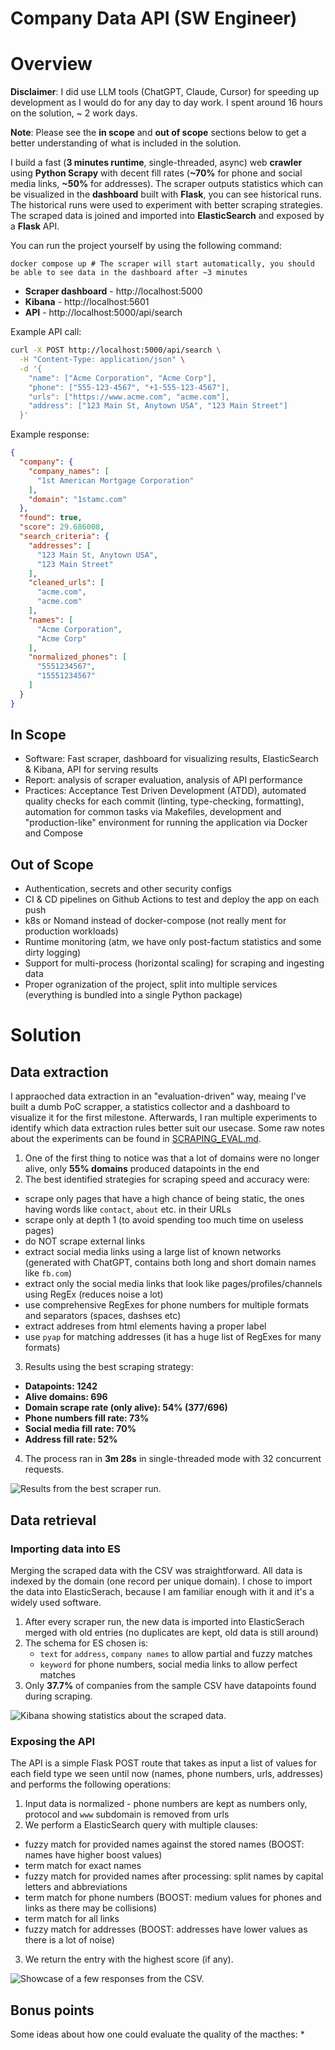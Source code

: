 Company Data API (SW Engineer)
===

# Overview

**Disclaimer**: I did use LLM tools (ChatGPT, Claude, Cursor) for speeding up development as I would do for any day
to day work. I spent around 16 hours on the solution, ~ 2 work days.

**Note**: Please see the **in scope** and **out of scope** sections below to get a better understanding of what is included in the solution.

I build a fast (**3 minutes runtime**, single-threaded, async) web **crawler** using **Python Scrapy** with decent fill rates
(**~70%** for phone and social media links, **~50%** for addresses). The scraper outputs statistics which can be visualized
in the **dashboard** built with **Flask**, you can see historical runs. The historical runs were used to experiment with
better scraping strategies. The scraped data is joined and imported into **ElasticSearch** and exposed by a **Flask** API.

You can run the project yourself by using the following command:

```
docker compose up # The scraper will start automatically, you should be able to see data in the dashboard after ~3 minutes
```

* **Scraper dashboard** - http://localhost:5000
* **Kibana** - http://localhost:5601
* **API** - http://localhost:5000/api/search

Example API call:
```bash
curl -X POST http://localhost:5000/api/search \
  -H "Content-Type: application/json" \
  -d '{
    "name": ["Acme Corporation", "Acme Corp"],
    "phone": ["555-123-4567", "+1-555-123-4567"],
    "urls": ["https://www.acme.com", "acme.com"],
    "address": ["123 Main St, Anytown USA", "123 Main Street"]
  }'
```

Example response:
```json
{
  "company": {
    "company_names": [
      "1st American Mortgage Corporation"
    ],
    "domain": "1stamc.com"
  },
  "found": true,
  "score": 29.686008,
  "search_criteria": {
    "addresses": [
      "123 Main St, Anytown USA",
      "123 Main Street"
    ],
    "cleaned_urls": [
      "acme.com",
      "acme.com"
    ],
    "names": [
      "Acme Corporation",
      "Acme Corp"
    ],
    "normalized_phones": [
      "5551234567",
      "15551234567"
    ]
  }
}
```

## In Scope

* Software: Fast scraper, dashboard for visualizing results, ElasticSearch & Kibana, API for serving results
* Report: analysis of scraper evaluation, analysis of API performance
* Practices: Acceptance Test Driven Development (ATDD), automated quality checks
  for each commit (linting, type-checking, formatting), automation for common tasks via Makefiles,
  development and "production-like" environment for running the application via Docker and Compose

## Out of Scope

* Authentication, secrets and other security configs
* CI & CD pipelines on Github Actions to test and deploy the app on each push
* k8s or Nomand instead of docker-compose (not really ment for production workloads)
* Runtime monitoring (atm, we have only post-factum statistics and some dirty logging)
* Support for multi-process (horizontal scaling) for scraping and ingesting data
* Proper ogranization of the project, split into multiple services (everything is bundled into a single Python package)

# Solution

## Data extraction

I appraoched data extraction in an "evaluation-driven" way, meaing I've built a dumb PoC scrapper, a statistics collector and
a dashboard to visualize it for the first milestone. Afterwards, I ran multiple experiments to identify which data extraction
rules better suit our usecase. Some raw notes about the experiments can be found in [SCRAPING_EVAL.md](./SCRAPING_EVAL.md).

1. One of the first thing to notice was that a lot of domains were no longer alive, only **55% domains** produced datapoints in the end
2. The best identified strategies for scraping speed and accuracy were:
  * scrape only pages that have a high chance of being static, the ones having words like `contact`, `about` etc. in their URLs
  * scrape only at depth 1 (to avoid spending too much time on useless pages)
  * do NOT scrape external links
  * extract social media links using a large list of known networks (generated with ChatGPT, contains both long and short domain names like `fb.com`)
  * extract only the social media links that look like pages/profiles/channels using RegEx (reduces noise a lot)
  * use comprehensive RegExes for phone numbers for multiple formats and separators (spaces, dashses etc)
  * extract addreses from html elements having a proper label
  * use `pyap` for matching addresses (it has a huge list of RegExes for many formats)
3. Results using the best scraping strategy:
  * **Datapoints: 1242**
  * **Alive domains: 696**
  * **Domain scrape rate (only alive): 54% (377/696)**
  * **Phone numbers fill rate: 73%**
  * **Social media fill rate: 70%**
  * **Address fill rate: 52%**
4. The process ran in **3m 28s** in single-threaded mode with 32 concurrent requests.

![Results from the best scraper run.](https://github.com/user-attachments/assets/6b7758bb-749c-4e04-933e-688f198ef30c)

## Data retrieval

### Importing data into ES

Merging the scraped data with the CSV was straightforward. All data is indexed by the domain (one record per unique domain).
I chose to import the data into ElasticSerach, because I am familiar enough with it and it's a widely used software.

1. After every scraper run, the new data is imported into ElasticSerach merged with old entries (no duplicates are kept, old data is still around)
2. The schema for ES chosen is:
   * `text` for `address`, `company names` to allow partial and fuzzy matches
   * `keyword` for phone numbers, social media links to allow perfect matches
3. Only **37.7%** of companies from the sample CSV have datapoints found during scraping.

![Kibana showing statistics about the scraped data.](https://github.com/user-attachments/assets/68164548-ed89-4e02-97b1-baab795c1d6e)

### Exposing the API

The API is a simple Flask POST route that takes as input a list of values for each field type we seen until now (names, phone numbers, urls, addresses) and performs
the following operations:

1. Input data is normalized - phone numbers are kept as numbers only, protocol and `www` subdomain is removed from urls
2. We perform a ElasticSearch query with multiple clauses:
  * fuzzy match for provided names against the stored names (BOOST: names have higher boost values)
  * term match for exact names
  * fuzzy match for provided names after processing: split names by capital letters and abbreviations
  * term match for phone numbers (BOOST: medium values for phones and links as there may be collisions)
  * term match for all links
  * fuzzy match for addresses (BOOST: addresses have lower values as there is a lot of noise)
3. We return the entry with the highest score (if any).

![Showcase of a few responses from the CSV.](https://github.com/user-attachments/assets/7106a0f2-5429-45ce-9824-3227a1fcce15)

## Bonus points

Some ideas about how one could evaluate the quality of the macthes:
* 
